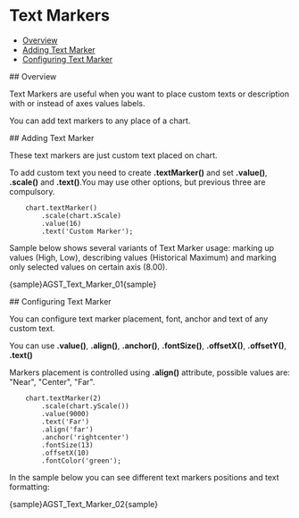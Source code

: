 # Text Markers

              
* [Overview](#overview)
* [Adding Text Marker](#adding)
* [Configuring Text Marker](#config)

<a name="overview"/>
## Overview

Text Markers are useful when you want to place custom texts or description with or instead of axes values labels.

You can add text markers to any place of a chart.

<a name="adding"/>
## Adding Text Marker

These text markers are just custom text placed on chart.

To add custom text you need to create **.textMarker()** and set **.value()**, **.scale()** and **.text()**.You may use other options, but previous three are compulsory.

```
    chart.textMarker()
        .scale(chart.xScale)
        .value(16)
        .text('Custom Marker');
```

Sample below shows several variants of Text Marker usage: marking up values (High, Low), describing values (Historical Maximum) and marking only selected values on certain axis (8.00).

{sample}AGST\_Text\_Marker\_01{sample}

<a name="config"/>
## Configuring Text Marker

You can configure text marker placement, font, anchor and text of any custom text.

You can use **.value()**, **.align()**, **.anchor()**, **.fontSize()**, **.offsetX()**, **.offsetY()**, **.text()**

Markers placement is controlled using **.align()** attribute, possible values are: "Near", "Center", "Far".

```
    chart.textMarker(2)
        .scale(chart.yScale())
        .value(9000)
        .text('Far')
        .align('far')
        .anchor('rightcenter')
        .fontSize(13)
        .offsetX(10)
        .fontColor('green');
```

In the sample below you can see different text markers positions and text formatting:

{sample}AGST\_Text\_Marker\_02{sample}